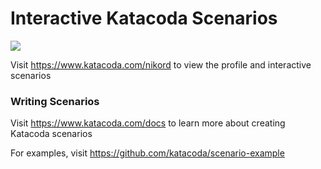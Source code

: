 # Interactive Katacoda Scenarios

[![](http://shields.katacoda.com/katacoda/nikord/count.svg)](https://www.katacoda.com/nikord "Get your profile on Katacoda.com")

Visit https://www.katacoda.com/nikord to view the profile and interactive scenarios

### Writing Scenarios
Visit https://www.katacoda.com/docs to learn more about creating Katacoda scenarios

For examples, visit https://github.com/katacoda/scenario-example
